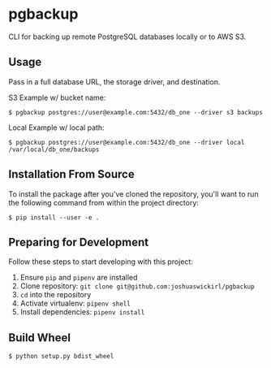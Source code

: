 pgbackup
========

CLI for backing up remote PostgreSQL databases locally or to AWS S3.

## Usage

Pass in a full database URL, the storage driver, and destination.

S3 Example w/ bucket name:

```
$ pgbackup postgres://user@example.com:5432/db_one --driver s3 backups
```

Local Example w/ local path:

```
$ pgbackup postgres://user@example.com:5432/db_one --driver local /var/local/db_one/backups
```

## Installation From Source

To install the package after you've cloned the repository, you'll want to run the following command from within the project directory:

```
$ pip install --user -e .
```

## Preparing for Development

Follow these steps to start developing with this project:

1. Ensure `pip` and `pipenv` are installed
2. Clone repository: `git clone git@github.com:joshuaswickirl/pgbackup`
3. `cd` into the repository
4. Activate virtualenv: `pipenv shell`
5. Install dependencies: `pipenv install`


## Build Wheel

```
$ python setup.py bdist_wheel
```